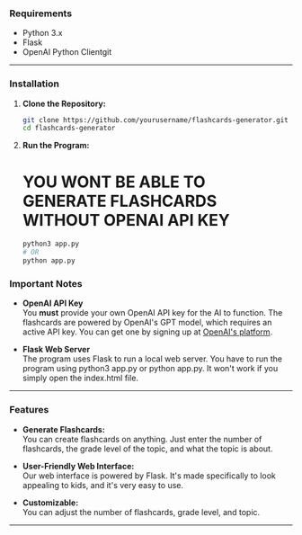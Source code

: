 ### **Requirements**

- Python 3.x
- Flask
- OpenAI Python Clientgit

---

### **Installation**

1. **Clone the Repository:**

   ```bash
   git clone https://github.com/yourusername/flashcards-generator.git
   cd flashcards-generator
2. **Run the Program:**
    # YOU WONT BE ABLE TO GENERATE FLASHCARDS WITHOUT OPENAI API KEY

   ```bash
   python3 app.py
   # OR
   python app.py
   ```

### **Important Notes**

- **OpenAI API Key**  
  You **must** provide your own OpenAI API key for the AI to function. The flashcards are powered by OpenAI's GPT model, which requires an active API key. You can get one by signing up at [OpenAI's platform](https://platform.openai.com/).

- **Flask Web Server**  
  The program uses Flask to run a local web server. You have to run the program using python3 app.py or python app.py. It won't work if you simply open the index.html file.

---

### **Features**

- **Generate Flashcards:**  
You can create flashcards on anything. Just enter the number of flashcards, the grade level of the topic, and what the topic is about.

- **User-Friendly Web Interface:**  
Our web interface is powered by Flask. It's made specifically to look appealing to kids, and it's very easy to use.

- **Customizable:**  
 You can adjust the number of flashcards, grade level, and topic.
---

